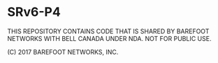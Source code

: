 # SRv6-P4

THIS REPOSITORY CONTAINS CODE THAT IS SHARED BY BAREFOOT NETWORKS WITH BELL CANADA UNDER NDA. NOT FOR PUBLIC USE.

(C) 2017 BAREFOOT NETWORKS, INC.

